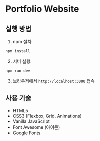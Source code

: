 # Portfolio Website

## 실행 방법

1. npm 설치:
```bash
npm install
```

2. 서버 실행:
```bash
npm run dev
```

3. 브라우저에서 `http://localhost:3000` 접속

## 사용 기술

- HTML5
- CSS3 (Flexbox, Grid, Animations)
- Vanilla JavaScript
- Font Awesome (아이콘)
- Google Fonts
